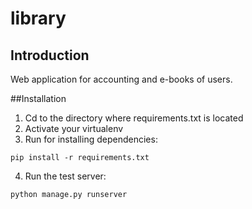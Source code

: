 # library

## Introduction
Web application for accounting and e-books of users.

##Installation

1. Cd to the directory where requirements.txt is located
2. Activate your virtualenv
3. Run for installing dependencies:
```shell
pip install -r requirements.txt
```
4. Run the test server:
```shell
python manage.py runserver
```